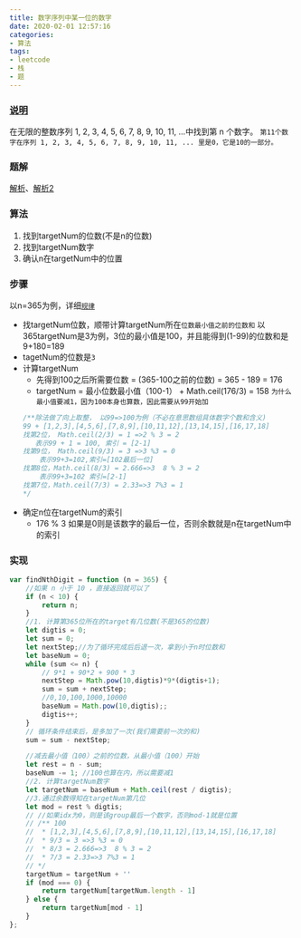 ```yaml
---
title: 数字序列中某一位的数字
date: 2020-02-01 12:57:16
categories:
- 算法
tags:
- leetcode
- 栈
- 题
---
```


### [说明](https://leetcode-cn.com/problems/nth-digit/)
在无限的整数序列 1, 2, 3, 4, 5, 6, 7, 8, 9, 10, 11, ...中找到第 n 个数字。
`第11个数字在序列 1, 2, 3, 4, 5, 6, 7, 8, 9, 10, 11, ... 里是0，它是10的一部分。`
<!-- more -->
### 题解
[解析](https://leetcode-cn.com/problems/shu-zi-xu-lie-zhong-mou-yi-wei-de-shu-zi-lcof/solution/shu-zi-xu-lie-zhong-mou-yi-wei-de-shu-zi-javascrip/)、[解析2](https://leetcode-cn.com/problems/shu-zi-xu-lie-zhong-mou-yi-wei-de-shu-zi-lcof/solution/mian-shi-ti-44-shu-zi-xu-lie-zhong-mou-yi-wei-de-6/)
### 算法
1. 找到targetNum的位数(不是n的位数)
2. 找到targetNum数字
3. 确认n在targetNum中的位置

### 步骤
以n=365为例，详细[`规律`](https://leetcode-cn.com/problems/nth-digit/solution/xiang-jie-zhao-gui-lu-by-z1m/)
* 找targetNum位数，顺带计算targetNum所在`位数最小值之前的位数和`
    以365targetNum是3为例，3位的最小值是100，并且能得到(1-99)的位数和是9+180=189
* tagetNum的位数是`3`
* 计算targetNum
    * 先得到100之后所需要位数 = (365-100之前的位数) = 365 - 189 = 176
    * targetNum = 最小位数最小值（100-1） + Math.ceil(176/3) = 158
    `为什么最小值要减1，因为100本身也算数，因此需要从99开始加`
    ```javascript
    /**除法做了向上取整， 以99=>100为例（不必在意思数组具体数字个数和含义)
    99 + [1,2,3],[4,5,6],[7,8,9],[10,11,12],[13,14,15],[16,17,18]
    找第2位， Math.ceil(2/3) = 1 =>2 % 3 = 2
       表示99 + 1 = 100, 索引 = [2-1]
    找第9位， Math.ceil(9/3) = 3 =>3 %3 = 0
        表示99+3=102,索引=[102最后一位] 
    找第8位，Math.ceil(8/3) = 2.666=>3  8 % 3 = 2
        表示99+3=102 索引=[2-1]
    找第7位，Math.ceil(7/3) = 2.33=>3 7%3 = 1
    */
    ```
* 确定n位在targetNum的索引
    * 176 % 3
    如果是0则是该数字的最后一位，否则余数就是n在targetNum中的索引


### 实现

```javascript
var findNthDigit = function (n = 365) {
    //如果 n 小于 10 ，直接返回就可以了
    if (n < 10) {
        return n;
    }
    //1. 计算第365位所在的target有几位数(不是365的位数)
    let digtis = 0;
    let sum = 0;
    let nextStep;//为了循环完成后后退一次，拿到小于n时位数和
    let baseNum = 0;
    while (sum <= n) {
        // 9*1 + 90*2 + 900 * 3
        nextStep = Math.pow(10,digtis)*9*(digtis+1);
        sum = sum + nextStep;
        //0,10,100,1000,10000
        baseNum = Math.pow(10,digtis);;
        digtis++;
    }
    // 循环条件结束后，是多加了一次(我们需要前一次的和)
    sum = sum - nextStep;

    //减去最小值（100）之前的位数，从最小值（100）开始
    let rest = n - sum;
    baseNum -= 1; //100也算在内，所以需要减1
    //2. 计算targetNum数字
    let targetNum = baseNum + Math.ceil(rest / digtis);
    //3.通过余数得知在targetNum第几位
    let mod = rest % digtis;
    // //如果idx为0，则是该group最后一个数字，否则mod-1就是位置
    // /** 100
    //  * [1,2,3],[4,5,6],[7,8,9],[10,11,12],[13,14,15],[16,17,18]
    //  * 9/3 = 3 =>3 %3 = 0
    //  * 8/3 = 2.666=>3  8 % 3 = 2
    //  * 7/3 = 2.33=>3 7%3 = 1
    // */
    targetNum = targetNum + ''
    if (mod === 0) {
        return targetNum[targetNum.length - 1]
    } else {
        return targetNum[mod - 1]
    }
};

```
